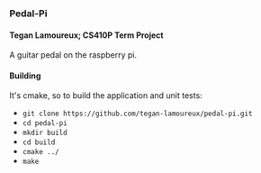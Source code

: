 ### Pedal-Pi
#### Tegan Lamoureux; CS410P Term Project

A guitar pedal on the raspberry pi.

#### Building
It's cmake, so to build the application and unit tests:  
* `git clone https://github.com/tegan-lamoureux/pedal-pi.git`
* `cd pedal-pi`
* `mkdir build`
* `cd build`
* `cmake ../`
* `make`


